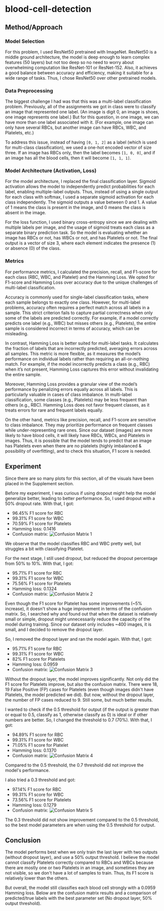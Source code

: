 # blood-cell-detection

## Method/Approach

### Model Selection

For this problem, I used ResNet50 pretrained with ImageNet. ResNet50 is a middle ground architecture, the model is deep enough to learn complex features (50 layers) but not too deep so no need to worry about overwhelming computation like ResNet-101 or ResNet-152. Also, it achieves a good balance between accuracy and efficiency, making it suitable for a wide range of tasks. Thus, I chose ResNet50 over other pretrained models.

### Data Preprocessing

The biggest challenge I had was that this was a multi-label classification problem. Previously, all of the assignments we got in class were to classify an image that represented one label. (An image is digit 0, an image is shoes, one image represents one label.) But for this question, in one image, we can have more than one label associated with it. (For example, one image can only have several RBCs, but another image can have RBCs, WBC, and Platelets, etc.) 

To address this issue, instead of having `[0, 1, 2]` as a label (which is used for multi-class classification), we used a one-hot encoded vector of size three. If an image has RBCs only, then the label becomes `[1, 0, 0]`, and if an image has all the blood cells, then it will become `[1, 1, 1]`.

### Model Architecture (Activation, Loss)

For the model architecture, I replaced the final classification layer. Sigmoid activation allows the model to independently predict probabilities for each label, enabling multiple-label outputs. Thus, instead of using a single output for each class with softmax, I used a separate sigmoid activation for each class independently. The sigmoid outputs a value between 0 and 1. A value of 1 means the class is present in the image, and 0 means the class is absent in the image.

For the loss function, I used binary cross-entropy since we are dealing with multiple labels per image, and the usage of sigmoid treats each class as a separate binary prediction task. So the model is evaluating whether an image has RBCs or not, has WBCs or not, and has Platelets or not. The final output is a vector of size 3, where each element indicates the presence (1) or absence (0) of the class.

### Metrics

For performance metrics, I calculated the precision, recall, and F1-score for each class (RBC, WBC, and Platelet) and the Hamming Loss. We opted for F1-score and Hamming Loss over accuracy due to the unique challenges of multi-label classification.

Accuracy is commonly used for single-label classification tasks, where each sample belongs to exactly one class. However, for multi-label problems, accuracy often requires a perfect match across all labels in a sample. This strict criterion fails to capture partial correctness when only some of the labels are predicted correctly. For example, if a model correctly predicts one label (e.g., WBC) but misses others (e.g., Platelets), the entire sample is considered incorrect in terms of accuracy, which can be misleading.

In contrast, Hamming Loss is better suited for multi-label tasks. It calculates the fraction of labels that are incorrectly predicted, averaging errors across all samples. This metric is more flexible, as it measures the model’s performance on individual labels rather than requiring an all-or-nothing match. For example, if the model incorrectly predicts a class (e.g., RBC) when it’s not present, Hamming Loss captures this error without invalidating the entire sample.

Moreover, Hamming Loss provides a granular view of the model’s performance by penalizing errors equally across all labels. This is particularly valuable in cases of class imbalance. In multi-label classification, some classes (e.g., Platelets) may be less frequent than others (e.g., RBC). Hamming Loss does not favor frequent classes, as it treats errors for rare and frequent labels equally.

On the other hand, metrics like precision, recall, and F1-score are sensitive to class imbalance. They may prioritize performance on frequent classes while under-representing rare ones. Since our dataset (images) are more likely to have blood cells, it will likely have RBCs, WBCs, and Platelets in images. Thus, it is possible that the model tends to predict that an image has Platelets even when there are no platelets (highly imbalanced & possibility of overfitting), and to check this situation, F1 score is needed.

## Experiment

Since there are so many plots for this section, all of the visuals have been placed in the Supplement section.

Before my experiment, I was curious if using dropout might help the model generalize better, leading to better performance. So, I used dropout with a 50% dropout rate. With that, I got:

- 96.45% F1 score for RBC
- 99.31% F1 score for WBC
- 70.59% F1 score for Platelets
- Hamming loss: 0.1416
- Confusion matrix: ![Confusion Matrix 1](cm_b.png)

We observe that the model classifies RBC and WBC pretty well, but struggles a bit with classifying Platelet.

For the next stage, I still used dropout, but reduced the dropout percentage from 50% to 10%. With that, I got:

- 95.71% F1 score for RBC
- 99.31% F1 score for WBC
- 75.56% F1 score for Platelets
- Hamming loss: 0.1324
- Confusion matrix: ![Confusion Matrix 2](cm_c.png)

Even though the F1 score for Platelet has some improvements (~5% increase), it doesn't show a huge improvement in terms of the confusion matrix. So, I searched why and found out that when the dataset is relatively small or simple, dropout might unnecessarily reduce the capacity of the model during training. Since our dataset only includes ~400 images, it is small, and I decided to remove the dropout layer.

So, I removed the dropout layer and ran the model again. With that, I got:

- 95.71% F1 score for RBC
- 99.31% F1 score for WBC
- 82% F1 score for Platelets
- Hamming loss: 0.0959
- Confusion matrix: ![Confusion Matrix 3](cm_a.png)

Without the dropout layer, the model improves significantly. Not only did the F1 score for Platelets improve, but also the confusion matrix. There were 18, 19 False Positive (FP) cases for Platelets (even though images didn't have Platelets, the model predicted we did). But now, without the dropout layer, the number of FP cases reduced to 9. Still some, but much better results.

I wanted to check if the 0.5 threshold for output (if the output is greater than or equal to 0.5, classify as 1, otherwise classify as 0) is ideal or if other numbers are better. So, I changed the threshold to 0.7 (70%). With that, I got:

- 94.89% F1 score for RBC
- 99.31% F1 score for WBC
- 71.05% F1 score for Platelet
- Hamming loss: 0.1370
- Confusion matrix: ![Confusion Matrix 4](cm_d.png)

Compared to the 0.5 threshold, the 0.7 threshold did not improve the model's performance.

I also tried a 0.3 threshold and got:

- 97.14% F1 score for RBC
- 99.31% F1 score for WBC
- 73.56% F1 score for Platelets
- Hamming loss: 0.1279
- Confusion matrix: ![Confusion Matrix 5](cm_e.png)

The 0.3 threshold did not show improvement compared to the 0.5 threshold, so the best model parameters are when using the 0.5 threshold for output.

## Conclusion

The model performs best when we only train the last layer with two outputs (without dropout layer), and use a 50% output threshold. I believe the model cannot classify Platelets correctly compared to RBCs and WBCs because there are mostly one or two Platelets in an image, and sometimes they are not visible, so we don't have a lot of samples to train. Thus, its F1 score is relatively lower than the others. 

But overall, the model still classifies each blood cell strongly with a 0.0959 Hamming loss. Below are the confusion matrix results and a comparison of predicted/true labels with the best parameter set (No dropout layer, 50% output threshold).
